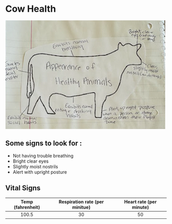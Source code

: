 # Cow Health

   ![Cow Chart](Markdown001/../Images/cowchart.png "Cow Health Chart")

## Some signs to look for :

* Not having trouble breathing
* Bright clear eyes 
* Slightly moist nostrils
* Alert with upright posture


## Vital Signs

| Temp (fahrenheit) | Respiration rate (per minitue) | Heart rate (per minute) |
| :---:             | :---:                          |                :---:    |
| 100.5 | 30 | 50 |